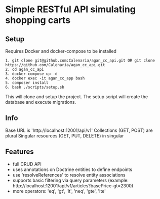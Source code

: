 # Simple RESTful API simulating shopping carts

## Setup

Requires Docker and docker-compose to be installed

```
1. git clone git@github.com:Calenaria/agan_cc_api.git OR git clone https://github.com/Calenaria/agan_cc_api.git
2. cd agan_cc_api
3. docker-compose up -d
4. docker exec -it agan_cc_app bash
5. composer install
6. bash ./scripts/setup.sh
```

This will clone and setup the project. The setup script will create the database and execute migrations.

## Info

Base URL is 'http://localhost:12001/api/v1'
Collections (GET, POST) are plural 
Singular resources (GET, PUT, DELETE) in singular

## Features

- full CRUD API
- uses annotations on Doctrine entities to define endpoints
- use 'resolveReferences' to resolve entity associations
- supports basic filtering via query parameters (example: http://localhost:12001/api/v1/articles?basePrice-gt=2300)
- more operators: 'eq', 'gt', 'lt', 'neq', 'gte', 'lte'
